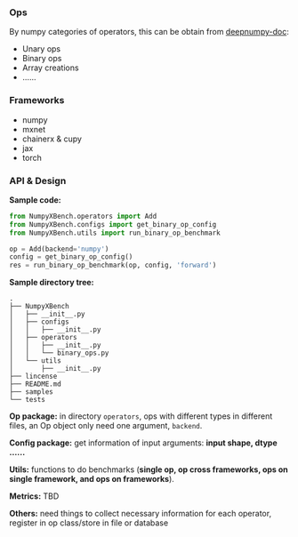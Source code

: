### Ops

By numpy categories of operators, this can be obtain from [deepnumpy-doc](https://github.com/mli/deepnumpy-doc):

- Unary ops
- Binary ops
- Array creations
- …...

### Frameworks

- numpy
- mxnet
- chainerx & cupy
- jax
- torch

### API & Design

**Sample code:**

```python
from NumpyXBench.operators import Add
from NumpyXBench.configs import get_binary_op_config
from NumpyXBench.utils import run_binary_op_benchmark

op = Add(backend='numpy')
config = get_binary_op_config()
res = run_binary_op_benchmark(op, config, 'forward')
```

**Sample directory tree:** 

```
.
├── NumpyXBench
│   ├── __init__.py
│   ├── configs
│   │   ├── __init__.py
│   ├── operators
│   │   ├── __init__.py
│   │   └── binary_ops.py
│   └── utils
│       ├── __init__.py
├── lincense
├── README.md
├── samples
└── tests
```

**Op package:** in directory `operators`, ops with different types in different files, an Op object only need one argument, `backend`.

**Config package:** get information of input arguments: **input shape, dtype …...**

**Utils:** functions to do benchmarks (**single op, op cross frameworks, ops on single framework, and ops on frameworks**).

**Metrics:** TBD

**Others:** need things to collect necessary information for each operator, register in op class/store in file or database
